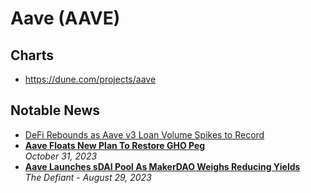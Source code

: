 # Aave (AAVE)

## Charts

- https://dune.com/projects/aave

## Notable News
- [DeFi Rebounds as Aave v3 Loan Volume Spikes to Record](https://thedefiant.io/defi-rebounds-as-aave-v3-loan-volume-spikes-to-record)
- [**Aave Floats New Plan To Restore GHO Peg**](https://thedefiant.io/aave-floats-new-plan-to-restore-gho-peg)
  <br/>_October 31, 2023_
- [**Aave Launches sDAI Pool As MakerDAO Weighs Reducing Yields**](https://thedefiant.io/dydx-community-votes-on-appchain-migration-and-v4-deployment)
  <br/>_The Defiant - August 29, 2023_
